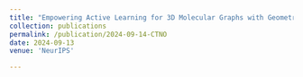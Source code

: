 ```yaml
---
title: "Empowering Active Learning for 3D Molecular Graphs with Geometric Graph Isomorphism. Ronast Subedi\*, Lu Wei\*, Wenhan Gao\*, Shayok Chakraborty, Yi Liu."
collection: publications
permalink: /publication/2024-09-14-CTNO
date: 2024-09-13
venue: 'NeurIPS'

---
```


